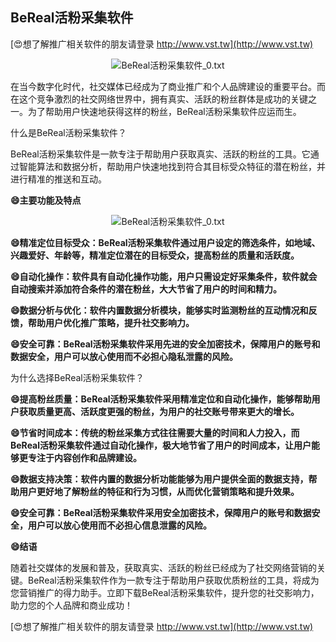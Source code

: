 ## **BeReal活粉采集软件**

[😍想了解推广相关软件的朋友请登录 http://www.vst.tw](http://www.vst.tw)

 <center><img src="https://vst.tw/MP4/tuiguang/png/0.png" alt="BeReal活粉采集软件_0.txt"></center>

在当今数字化时代，社交媒体已经成为了商业推广和个人品牌建设的重要平台。而在这个竞争激烈的社交网络世界中，拥有真实、活跃的粉丝群体是成功的关键之一。为了帮助用户快速地获得这样的粉丝，BeReal活粉采集软件应运而生。

什么是BeReal活粉采集软件？

BeReal活粉采集软件是一款专注于帮助用户获取真实、活跃的粉丝的工具。它通过智能算法和数据分析，帮助用户快速地找到符合其目标受众特征的潜在粉丝，并进行精准的推送和互动。

**😄主要功能及特点**

 <center><img src="https://vst.tw/MP4/tuiguang/png/6.png" alt="BeReal活粉采集软件_0.txt"></center>

**😄精准定位目标受众：BeReal活粉采集软件通过用户设定的筛选条件，如地域、兴趣爱好、年龄等，精准定位潜在的目标受众，提高粉丝的质量和活跃度。**

**😄自动化操作：软件具有自动化操作功能，用户只需设定好采集条件，软件就会自动搜索并添加符合条件的潜在粉丝，大大节省了用户的时间和精力。**

**😄数据分析与优化：软件内置数据分析模块，能够实时监测粉丝的互动情况和反馈，帮助用户优化推广策略，提升社交影响力。**

**😄安全可靠：BeReal活粉采集软件采用先进的安全加密技术，保障用户的账号和数据安全，用户可以放心使用而不必担心隐私泄露的风险。**

为什么选择BeReal活粉采集软件？

**😄提高粉丝质量：BeReal活粉采集软件采用精准定位和自动化操作，能够帮助用户获取质量更高、活跃度更强的粉丝，为用户的社交账号带来更大的增长。**

**😄节省时间成本：传统的粉丝采集方式往往需要大量的时间和人力投入，而BeReal活粉采集软件通过自动化操作，极大地节省了用户的时间成本，让用户能够更专注于内容创作和品牌建设。**

**😄数据支持决策：软件内置的数据分析功能能够为用户提供全面的数据支持，帮助用户更好地了解粉丝的特征和行为习惯，从而优化营销策略和提升效果。**

**😄安全可靠：BeReal活粉采集软件采用安全加密技术，保障用户的账号和数据安全，用户可以放心使用而不必担心信息泄露的风险。**

**😄结语**

随着社交媒体的发展和普及，获取真实、活跃的粉丝已经成为了社交网络营销的关键。BeReal活粉采集软件作为一款专注于帮助用户获取优质粉丝的工具，将成为您营销推广的得力助手。立即下载BeReal活粉采集软件，提升您的社交影响力，助力您的个人品牌和商业成功！

[😍想了解推广相关软件的朋友请登录 http://www.vst.tw](http://www.vst.tw)



